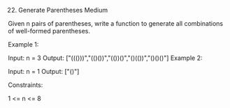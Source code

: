 22. Generate Parentheses
Medium

Given n pairs of parentheses, write a function to generate all combinations of well-formed parentheses.



Example 1:

Input: n = 3
Output: ["((()))","(()())","(())()","()(())","()()()"]
Example 2:

Input: n = 1
Output: ["()"]


Constraints:

1 <= n <= 8
